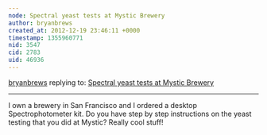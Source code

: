```yaml
---
node: Spectral yeast tests at Mystic Brewery
author: bryanbrews
created_at: 2012-12-19 23:46:11 +0000
timestamp: 1355960771
nid: 3547
cid: 2783
uid: 46936
---
```




[bryanbrews](../profile/bryanbrews) replying to: [Spectral yeast tests at Mystic Brewery](../notes/warren/8-28-2012/spectral-yeast-quantification-tests-mystic-brewery)

----
I own a brewery in San Francisco and I ordered a desktop Spectrophotometer kit.  Do you have step by step instructions on the yeast testing that you did at Mystic?  Really cool stuff!